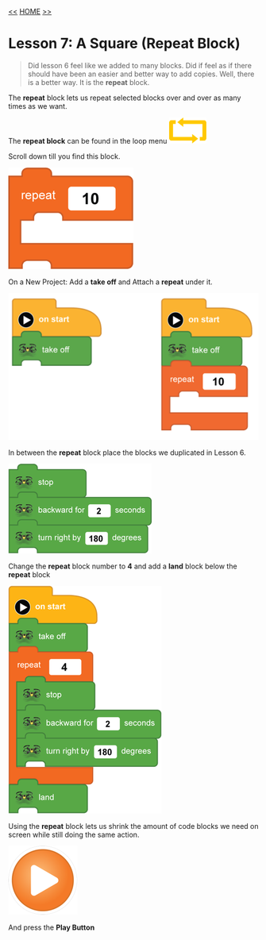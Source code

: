[<<](11-lesson-6-a-square.md)  [HOME](https://github.com/drjonesy/ParrotDrone_Airborne_CodingWithTynker) [>>](13-lesson-8-fly-in-a-circle.md)
# Lesson 7: A Square (Repeat Block)

> Did lesson 6 feel like we added to many blocks. Did if feel as if there should have been an easier and better way to add copies. Well, there is a better way. It is the **repeat** block.
 
The **repeat** block lets us repeat selected blocks over and over as many times as we want.

The **repeat block** can be found in the loop menu ![](images/06-L01-loop1.png)

Scroll down till you find this block.

![](images/12-L7-step1.png)

On a New Project: Add a **take off** and Attach a **repeat** under it.

![](images/12-L7-step2.png)

In between the **repeat** block place the blocks we duplicated in Lesson 6. 

![](images/12-L7-step3.png)

Change the **repeat** block number to **4** and add a **land** block below the **repeat** block

![](images/12-L7-step4.png)

Using the **repeat** block lets us shrink the amount of code blocks we need on screen while still doing the same action.

![](images/06-L01-playBtn.png)

And press the **Play Button**
